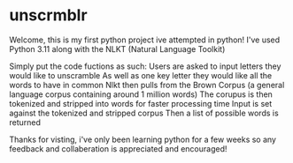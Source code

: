 # unscrmblr
Welcome, this is my first python project ive attempted in python!
I've used Python 3.11 along with the NLKT (Natural Language Toolkit) 

Simply put the code fuctions as such:
Users are asked to input letters they would like to unscramble 
As well as one key letter they would like all the words to have in common
Nlkt then pulls from the Brown Corpus (a general language corpus containing around 1 million words)
The corupus is then tokenized and stripped into words for faster processing time
Input is set against the tokenized and stripped corpus
Then a list of possible words is returned

Thanks for visting, i've only been learning python for a few weeks so any feedback and collaberation is appreciated and encouraged!
